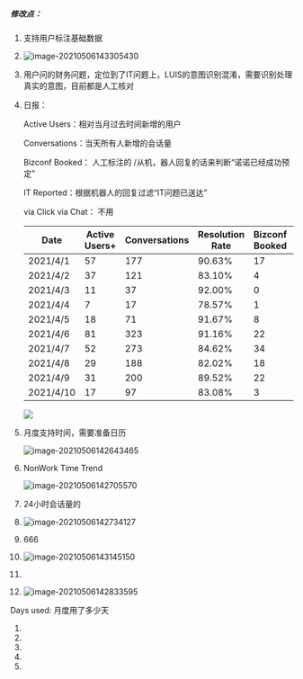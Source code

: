 ##### 修改点：

1. 支持用户标注基础数据

2. ![image-20210506143305430](C:\Users\KevinLiu\AppData\Roaming\Typora\typora-user-images\image-20210506143305430.png)

3. 用户问的财务问题，定位到了IT问题上，LUIS的意图识别混淆，需要识别处理真实的意图，目前都是人工核对

4. 日报：

   Active Users：相对当月过去时间新增的用户

   Conversations：当天所有人新增的会话量

   Bizconf Booked： 人工标注的   /从机，器人回复的话来判断“诺诺已经成功预定”

   IT Reported：根据机器人的回复过滤“IT问题已送达”

   via Click  via Chat： 不用

   | Date      | Active Users+ | Conversations | Resolution Rate | Bizconf Booked | IT Reported | via Click | via Chat | IT     Right | Fin     Right |
   | --------- | ------------- | ------------- | --------------- | -------------- | ----------- | --------- | -------- | ------------ | ------------- |
   | 2021/4/1  | 57            | 177           | 90.63%          | 17             | 1           | 13        | 164      | 55           | 32            |
   | 2021/4/2  | 37            | 121           | 83.10%          | 4              | 2           | 7         | 114      | 46           | 13            |
   | 2021/4/3  | 11            | 37            | 92.00%          | 0              | 0           | 12        | 25       | 21           | 2             |
   | 2021/4/4  | 7             | 17            | 78.57%          | 1              | 0           | 1         | 16       | 9            | 2             |
   | 2021/4/5  | 18            | 71            | 91.67%          | 8              | 0           | 8         | 63       | 30           | 2             |
   | 2021/4/6  | 81            | 323           | 91.16%          | 22             | 12          | 36        | 287      | 141          | 23            |
   | 2021/4/7  | 52            | 273           | 84.62%          | 34             | 7           | 30        | 243      | 92           | 18            |
   | 2021/4/8  | 29            | 188           | 82.02%          | 18             | 5           | 14        | 174      | 60           | 13            |
   | 2021/4/9  | 31            | 200           | 89.52%          | 22             | 2           | 11        | 189      | 68           | 26            |
   | 2021/4/10 | 17            | 97            | 83.08%          | 3              | 2           | 12        | 85       | 48           | 6             |

   ![](D:\sourcecode\jdcGuideBook\images\image-20210506141609419.png)

5. 月度支持时间，需要准备日历

   ![image-20210506142643465](C:\Users\KevinLiu\AppData\Roaming\Typora\typora-user-images\image-20210506142643465.png)

6. NonWork Time Trend

   ![image-20210506142705570](C:\Users\KevinLiu\AppData\Roaming\Typora\typora-user-images\image-20210506142705570.png)

7. 24小时会话量的

8. ![image-20210506142734127](C:\Users\KevinLiu\AppData\Roaming\Typora\typora-user-images\image-20210506142734127.png)

9. 666

10. ![image-20210506143145150](D:\sourcecode\jdcGuideBook\images\image-20210506143145150.png)

11. 

12. ![image-20210506142833595](C:\Users\KevinLiu\AppData\Roaming\Typora\typora-user-images\image-20210506142833595.png)

Days used: 月度用了多少天

1. 

2. 

3. 

4. 

   

   





1. 